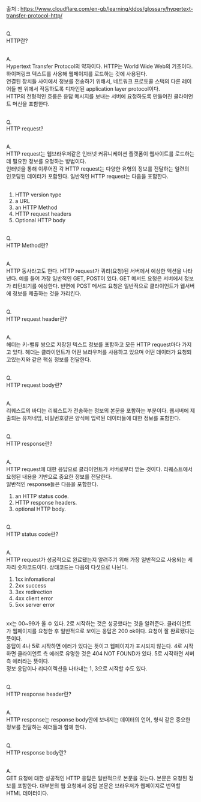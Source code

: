 출처 : https://www.cloudflare.com/en-gb/learning/ddos/glossary/hypertext-transfer-protocol-http/<br/><br/>

Q.<br/>
HTTP란?<br/><br/>

A.<br/>
Hypertext Transfer Protocol의 약자이다. HTTP는 World Wide Web의 기초이다. 하이퍼링크 텍스트를 사용해 웹페이지를 로드하는 것에 사용된다.<br/>
연결된 장치들 사이에서 정보를 전송하기 위해서, 네트워크 프로토콜 스택의 다른 레이어들 맨 위에서 작동하도록 디자인된 application layer protocol이다.<br/>
HTTP의 전형적인 흐름은 응답 메시지를 보내는 서버에 요청하도록 만들어진 클라이언트 머신을 포함한다.<br/><br/>

Q.<br/>
HTTP request?<br/><br/>

A.<br/>
HTTP request는 웹브라우저같은 인터넷 커뮤니케이션 플랫폼이 웹사이트를 로드하는데 필요한 정보를 요청하는 방법이다.<br/>
인터넷을 통해 이루어진 각 HTTP request는 다양한 유형의 정보를 전달하는 일련의 인코딩된 데이터가 포함된다. 일반적인 HTTP request는 다음을 포함한다.<br/><br/>

1. HTTP version type<br/>
2. a URL<br/>
3. an HTTP Method<br/>
4. HTTP request headers<br/>
5. Optional HTTP body<br/><br/>

Q.<br/>
HTTP Method란?<br/><br/>

A.<br/>
HTTP 동사라고도 한다. HTTP request가 쿼리(요청)된 서버에서 예상한 액션을 나타낸다. 예를 들어 가장 일반적인 GET, POST이 있다. GET 메서드 요청은 서버에서 정보가 리턴되기를 예상한다. 반면에 POST 메서드 요청은 일반적으로 클라이언트가 웹서버에 정보를 제출하는 것을 가리킨다.<br/><br/>

Q.<br/>
HTTP request header란?<br/><br/>

A.<br/>
헤더는 키-밸류 쌍으로 저장된 텍스트 정보를 포함하고 모든 HTTP request마다 가지고 있다. 헤더는 클라이언트가 어떤 브라우저를 사용하고 있으며 어떤 데이터가 요청되고있는지와 같은 핵심 정보를 전달한다.<br/><br/>

Q.<br/>
HTTP request body란?<br/><br/>

A.<br/>
리퀘스트의 바디는 리퀘스트가 전송하는 정보의 본문을 포함하는 부분이다. 웹서버에 제출되는 유저네임, 비밀번호같은 양식에 입력된 데이터들에 대한 정보를 포함한다.<br/><br/>

Q.<br/>
HTTP response란?<br/><br/>

A.<br/>
HTTP request에 대한 응답으로 클라이언트가 서버로부터 받는 것이다. 리퀘스트에서 요청된 내용을 기반으로  중요한 정보를 전달한다.<br/>
일반적인 response들은 다음을 포함한다.<br/>
1. an HTTP status code.
2. HTTP response headers.
3. optional HTTP body.<br/><br/>

Q.<br/>
HTTP status code란?<br/><br/>

A.<br/>
HTTP request가 성공적으로 완료됐는지 알려주기 위해 가장 일반적으로 사용되는 세 자리 숫자코드이다. 상태코드는 다음의 다섯으로 나뉜다.<br/>
1. 1xx infomational
2. 2xx success
3. 3xx redirection
4. 4xx client error
5. 5xx server error<br/><br/>

xx는 00~99가 올 수 있다. 2로 시작하는 것은 성공했다는 것을 알려준다. 클라이언트가 웹페이지를 요청한 후 일반적으로 보이는 응답은 200 ok이다. 요청이 잘 완료됐다는 뜻이다.<br/>
응답이 4나 5로 시작하면 에러가 있다는 뜻이고 웹페이지가 표시되지 않는다. 4로 시작하면 클라이언트 측 에러로 유명한 것은 404 NOT FOUND가 있다. 5로 시작하면 서버측 에러라는 뜻이다.<br/>
정보 응답이나 리다이렉션을 나타내는 1, 3으로 시작할 수도 있다.<br/><br/>

Q.<br/>
HTTP response header란?<br/><br/>

A.<br/>
HTTP response는 response body안에 보내지는 데이터의 언어, 형식 같은 중요한 정보를 전달하는 헤더들과 함께 한다.<br/><br/>

Q.<br/>
HTTP response body란?<br/><br/>

A.<br/>
GET 요청에 대한 성공적인 HTTP 응답은 일반적으로 본문을 갖는다. 본문은 요청된 정보를 포함한다. 대부분의 웹 요청에서 응답 본문은 브라우저가 웹페이지로 번역할 HTML 데이터이다. 
